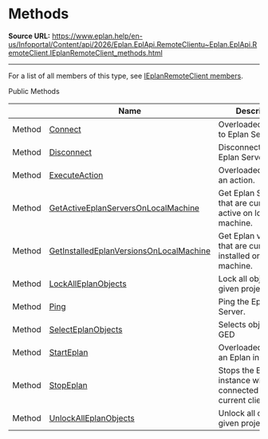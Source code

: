 # Methods

**Source URL:** https://www.eplan.help/en-us/Infoportal/Content/api/2026/Eplan.EplApi.RemoteClientu~Eplan.EplApi.RemoteClient.IEplanRemoteClient_methods.html

---

For a list of all members of this type, see [IEplanRemoteClient members](Eplan.EplApi.RemoteClientu~Eplan.EplApi.RemoteClient.IEplanRemoteClient_members.html).

Public Methods

|  | Name | Description |
| --- | --- | --- |
| Method | [Connect](Eplan.EplApi.RemoteClientu~Eplan.EplApi.RemoteClient.IEplanRemoteClient~Connect.html) | Overloaded. Connect to Eplan Server. |
| Method | [Disconnect](Eplan.EplApi.RemoteClientu~Eplan.EplApi.RemoteClient.IEplanRemoteClient~Disconnect.html) | Disconnect from Eplan Server. |
| Method | [ExecuteAction](Eplan.EplApi.RemoteClientu~Eplan.EplApi.RemoteClient.IEplanRemoteClient~ExecuteAction.html) | Overloaded. Execute an action. |
| Method | [GetActiveEplanServersOnLocalMachine](Eplan.EplApi.RemoteClientu~Eplan.EplApi.RemoteClient.IEplanRemoteClient~GetActiveEplanServersOnLocalMachine.html) | Get Eplan Servers that are currently active on local machine. |
| Method | [GetInstalledEplanVersionsOnLocalMachine](Eplan.EplApi.RemoteClientu~Eplan.EplApi.RemoteClient.IEplanRemoteClient~GetInstalledEplanVersionsOnLocalMachine.html) | Get Eplan versions that are currently installed on local machine. |
| Method | [LockAllEplanObjects](Eplan.EplApi.RemoteClientu~Eplan.EplApi.RemoteClient.IEplanRemoteClient~LockAllEplanObjects.html) | Lock all objects in given project. |
| Method | [Ping](Eplan.EplApi.RemoteClientu~Eplan.EplApi.RemoteClient.IEplanRemoteClient~Ping.html) | Ping the Eplan Server. |
| Method | [SelectEplanObjects](Eplan.EplApi.RemoteClientu~Eplan.EplApi.RemoteClient.IEplanRemoteClient~SelectEplanObjects.html) | Selects objects in GED |
| Method | [StartEplan](Eplan.EplApi.RemoteClientu~Eplan.EplApi.RemoteClient.IEplanRemoteClient~StartEplan.html) | Overloaded. Starts an Eplan instance. |
| Method | [StopEplan](Eplan.EplApi.RemoteClientu~Eplan.EplApi.RemoteClient.IEplanRemoteClient~StopEplan.html) | Stops the Eplan instance which is connected to the current client. |
| Method | [UnlockAllEplanObjects](Eplan.EplApi.RemoteClientu~Eplan.EplApi.RemoteClient.IEplanRemoteClient~UnlockAllEplanObjects.html) | Unlock all objects in given project. |



